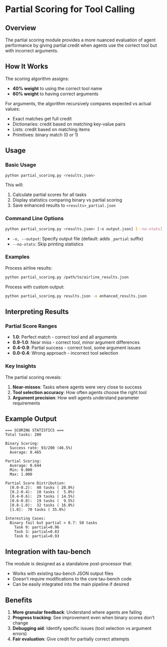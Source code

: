 # Partial Scoring for Tool Calling

## Overview
The partial scoring module provides a more nuanced evaluation of agent performance by giving partial credit when agents use the correct tool but with incorrect arguments.

## How It Works
The scoring algorithm assigns:
- **40% weight** to using the correct tool name
- **60% weight** to having correct arguments

For arguments, the algorithm recursively compares expected vs actual values:
- Exact matches get full credit
- Dictionaries: credit based on matching key-value pairs
- Lists: credit based on matching items
- Primitives: binary match (0 or 1)

## Usage

### Basic Usage
```bash
python partial_scoring.py <results.json>
```

This will:
1. Calculate partial scores for all tasks
2. Display statistics comparing binary vs partial scoring
3. Save enhanced results to `<results>_partial.json`

### Command Line Options
```bash
python partial_scoring.py <results.json> [-o output.json] [--no-stats]
```

- `-o, --output`: Specify output file (default: adds `_partial` suffix)
- `--no-stats`: Skip printing statistics

### Examples

Process airline results:
```bash
python partial_scoring.py /path/to/airline_results.json
```

Process with custom output:
```bash
python partial_scoring.py results.json -o enhanced_results.json
```

## Interpreting Results

### Partial Score Ranges
- **1.0**: Perfect match - correct tool and all arguments
- **0.9-1.0**: Near miss - correct tool, minor argument differences
- **0.4-0.9**: Partial success - correct tool, some argument issues
- **0.0-0.4**: Wrong approach - incorrect tool selection

### Key Insights
The partial scoring reveals:
1. **Near-misses**: Tasks where agents were very close to success
2. **Tool selection accuracy**: How often agents choose the right tool
3. **Argument precision**: How well agents understand parameter requirements

## Example Output
```
=== SCORING STATISTICS ===
Total tasks: 200

Binary Scoring:
  Success rate: 93/200 (46.5%)
  Average: 0.465

Partial Scoring:
  Average: 0.644
  Min: 0.000
  Max: 1.000

Partial Score Distribution:
  [0.0-0.2):  40 tasks ( 20.0%)
  [0.2-0.4):  10 tasks (  5.0%)
  [0.4-0.6):  29 tasks ( 14.5%)
  [0.6-0.8):  19 tasks (  9.5%)
  [0.8-1.0):  32 tasks ( 16.0%)
  [1.0]:  70 tasks ( 35.0%)

Interesting Cases:
  Binary fail but partial > 0.7: 50 tasks
    Task 0: partial=0.96
    Task 3: partial=0.83
    Task 6: partial=0.93
```

## Integration with tau-bench
The module is designed as a standalone post-processor that:
- Works with existing tau-bench JSON output files
- Doesn't require modifications to the core tau-bench code
- Can be easily integrated into the main pipeline if desired

## Benefits
1. **More granular feedback**: Understand where agents are failing
2. **Progress tracking**: See improvement even when binary scores don't change
3. **Debugging aid**: Identify specific issues (tool selection vs argument errors)
4. **Fair evaluation**: Give credit for partially correct attempts